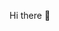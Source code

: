  Hi there 👋

<!--
**user3286/user3286** is a ✨ _special_ ✨ repository because its `README.md` (this file) appears on your GitHub profile.

Here are some ideas to get you👉https://2vc.top/7mD5Z5_eazvgh?i=cop
